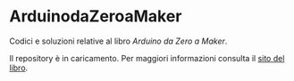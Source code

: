 # ArduinodaZeroaMaker
Codici e soluzioni relative al libro _Arduino da Zero a Maker_.

Il repository è in caricamento. Per maggiori informazioni consulta
il [sito del libro](http://www.glgprograms.it/ArduinodaZeroaMaker).
